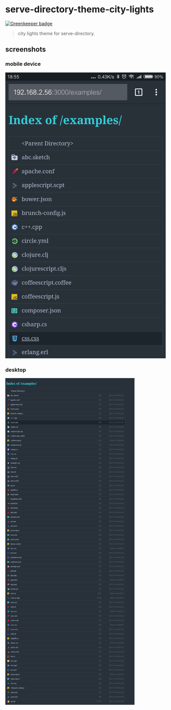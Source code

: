 # serve-directory-theme-city-lights

[![Greenkeeper badge](https://badges.greenkeeper.io/fisker/serve-directory-theme-city-lights.svg)](https://greenkeeper.io/)

> city lights theme for serve-directory.

## screenshots

### mobile device

![mobile device](https://github.com/fisker/serve-directory-theme-city-lights/blob/master/screenshots/mobile.jpg?raw=true)

### desktop

![desktop](https://github.com/fisker/serve-directory-theme-city-lights/blob/master/screenshots/desktop.png?raw=true)
